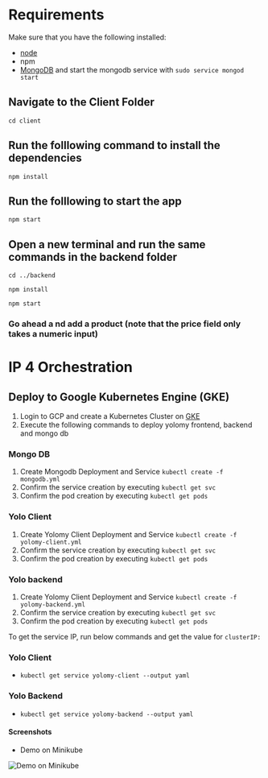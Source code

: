 # Requirements
Make sure that you have the following installed:
- [node](https://www.digitalocean.com/community/tutorials/how-to-install-node-js-on-ubuntu-18-04) 
- npm 
- [MongoDB](https://docs.mongodb.com/manual/tutorial/install-mongodb-on-ubuntu/) and start the mongodb service with `sudo service mongod start`

## Navigate to the Client Folder 
 `cd client`

## Run the folllowing command to install the dependencies 
 `npm install`

## Run the folllowing to start the app
 `npm start`

## Open a new terminal and run the same commands in the backend folder
 `cd ../backend`

 `npm install`

 `npm start`

 ### Go ahead a nd add a product (note that the price field only takes a numeric input)
 # IP 4 Orchestration

 ## Deploy to Google Kubernetes Engine (GKE)

 1. Login to GCP and create a Kubernetes Cluster on [GKE](https://console.cloud.google.com/kubernetes)
 2. Execute the following commands to deploy yolomy frontend, backend and mongo db

 ### Mongo DB

 1. Create Mongodb Deployment and Service ` kubectl create -f mongodb.yml `
 2. Confirm the service creation by executing ` kubectl get svc `
 3. Confirm the pod creation by executing `kubectl get pods`

 ### Yolo Client

 1. Create Yolomy Client Deployment and Service ` kubectl create -f yolomy-client.yml `
 2. Confirm the service creation by executing ` kubectl get svc `
 3. Confirm the pod creation by executing `kubectl get pods`

  ### Yolo backend

 1. Create Yolomy Client Deployment and Service ` kubectl create -f yolomy-backend.yml `
 2. Confirm the service creation by executing ` kubectl get svc `
 3. Confirm the pod creation by executing `kubectl get pods`

 To get the service IP, run below commands and get the value for ` clusterIP: `

### Yolo Client

- ` kubectl get service yolomy-client --output yaml `

### Yolo Backend

- ` kubectl get service yolomy-backend --output yaml `

#### Screenshots

- Demo on Minikube

![Demo on Minikube](yolo-k8s.png)
